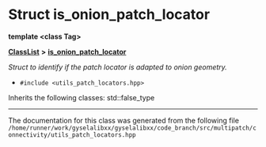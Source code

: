 

# Struct is\_onion\_patch\_locator

**template &lt;class Tag&gt;**



[**ClassList**](annotated.md) **>** [**is\_onion\_patch\_locator**](structis__onion__patch__locator.md)



_Struct to identify if the patch locator is adapted to onion geometry._ 

* `#include <utils_patch_locators.hpp>`



Inherits the following classes: std::false_type































































------------------------------
The documentation for this class was generated from the following file `/home/runner/work/gyselalibxx/gyselalibxx/code_branch/src/multipatch/connectivity/utils_patch_locators.hpp`

